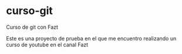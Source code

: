 # curso-git
Curso de git con Fazt

Este es una proyecto de prueba en el que me encuentro realizando un curso de youtube en el canal Fazt
